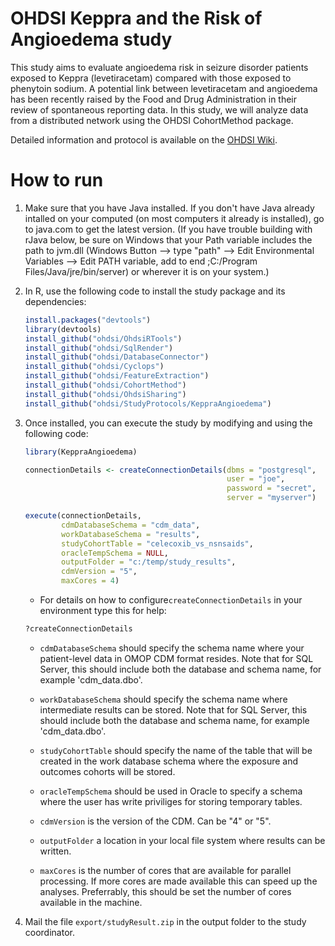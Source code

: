 OHDSI Keppra and the Risk of Angioedema study
=============================================

This study aims to evaluate angioedema risk in seizure disorder patients exposed to Keppra (levetiracetam) compared with those exposed to phenytoin sodium. A potential link between levetiracetam and angioedema has been recently raised by the Food and Drug Administration in their review of spontaneous reporting data. In this study, we will analyze data from a distributed network using the OHDSI CohortMethod package.

Detailed information and protocol is available on the [OHDSI Wiki](http://www.ohdsi.org/web/wiki/doku.php?id=research:angioedema).

How to run
==========
1. Make sure that you have Java installed. If you don't have Java already intalled on your computed (on most computers it already is installed), go to java.com to get the latest version. (If you have trouble building with rJava below, be sure on Windows that your Path variable includes the path to jvm.dll (Windows Button --> type "path" --> Edit Environmental Variables --> Edit PATH variable, add to end ;C:/Program Files/Java/jre/bin/server) or wherever it is on your system.)

2. In R, use the following code to install the study package and its dependencies:

	```r
	install.packages("devtools")
	library(devtools)
    install_github("ohdsi/OhdsiRTools") 
    install_github("ohdsi/SqlRender")
    install_github("ohdsi/DatabaseConnector")
    install_github("ohdsi/Cyclops")
    install_github("ohdsi/FeatureExtraction") 
    install_github("ohdsi/CohortMethod")
	install_github("ohdsi/OhdsiSharing")
	install_github("ohdsi/StudyProtocols/KeppraAngioedema")
	```

3. Once installed, you can execute the study by modifying and using the following code:

	```r
	library(KeppraAngioedema)

	connectionDetails <- createConnectionDetails(dbms = "postgresql",
												 user = "joe",
												 password = "secret",
												 server = "myserver")

	execute(connectionDetails,
			cdmDatabaseSchema = "cdm_data",
			workDatabaseSchema = "results",
			studyCohortTable = "celecoxib_vs_nsnsaids",
			oracleTempSchema = NULL,
			outputFolder = "c:/temp/study_results",
			cdmVersion = "5",
			maxCores = 4)
	```

	* For details on how to configure```createConnectionDetails``` in your environment type this for help:
	```r
	?createConnectionDetails
	```

	* ```cdmDatabaseSchema``` should specify the schema name where your patient-level data in OMOP CDM format resides. Note that for SQL Server, this should include both the database and schema name, for example 'cdm_data.dbo'.
	
	* ```workDatabaseSchema``` should specify the schema name where intermediate results can be stored. Note that for SQL Server, this should include both the database and schema name, for example 'cdm_data.dbo'.
	
	* ```studyCohortTable``` should specify the name of the table that will be created in the work database schema where the exposure and outcomes cohorts will be stored.

	* ```oracleTempSchema``` should be used in Oracle to specify a schema where the user has write priviliges for storing temporary tables.

	* ```cdmVersion``` is the version of the CDM. Can be "4" or "5".
	
	* ```outputFolder``` a location in your local file system where results can be written.
	
	* ```maxCores``` is the number of cores that are available for parallel processing. If more cores are made available this can speed up the analyses. Preferrably, this should be set the number of cores available in the machine.

4. Mail the file ```export/studyResult.zip``` in the output folder to the study coordinator.

  

